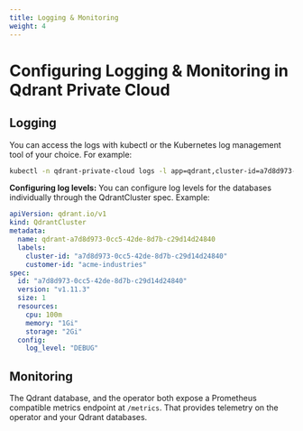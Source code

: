 ```yaml
---
title: Logging & Monitoring
weight: 4
---
```


# Configuring Logging & Monitoring in Qdrant Private Cloud

## Logging

You can access the logs with kubectl or the Kubernetes log management tool of your choice. For example:

```bash
kubectl -n qdrant-private-cloud logs -l app=qdrant,cluster-id=a7d8d973-0cc5-42de-8d7b-c29d14d24840
```

**Configuring log levels:** You can configure log levels for the databases individually through the QdrantCluster spec. Example:

```yaml
apiVersion: qdrant.io/v1
kind: QdrantCluster
metadata:
  name: qdrant-a7d8d973-0cc5-42de-8d7b-c29d14d24840
  labels:
    cluster-id: "a7d8d973-0cc5-42de-8d7b-c29d14d24840"
    customer-id: "acme-industries"
spec:
  id: "a7d8d973-0cc5-42de-8d7b-c29d14d24840"
  version: "v1.11.3"
  size: 1
  resources:
    cpu: 100m
    memory: "1Gi"
    storage: "2Gi"
  config:
    log_level: "DEBUG"
```

## Monitoring

The Qdrant database, and the operator both expose a Prometheus compatible metrics endpoint at `/metrics`. That provides telemetry on the operator and your Qdrant databases.

